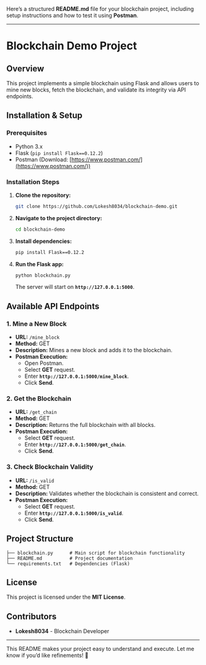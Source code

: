 Here’s a structured **README.md** file for your blockchain project, including setup instructions and how to test it using **Postman**.

---

# **Blockchain Demo Project**

## **Overview**
This project implements a simple blockchain using Flask and allows users to mine new blocks, fetch the blockchain, and validate its integrity via API endpoints.

## **Installation & Setup**
### **Prerequisites**
- Python 3.x
- Flask (`pip install Flask==0.12.2`)
- Postman (Download: [https://www.postman.com/](https://www.postman.com/))

### **Installation Steps**
1. **Clone the repository:**
   ```bash
   git clone https://github.com/Lokesh8034/blockchain-demo.git
   ```
2. **Navigate to the project directory:**
   ```bash
   cd blockchain-demo
   ```
3. **Install dependencies:**
   ```bash
   pip install Flask==0.12.2
   ```
4. **Run the Flask app:**
   ```bash
   python blockchain.py
   ```
   The server will start on **`http://127.0.0.1:5000`**.

## **Available API Endpoints**
### **1. Mine a New Block**
- **URL:** `/mine_block`
- **Method:** GET
- **Description:** Mines a new block and adds it to the blockchain.
- **Postman Execution:**
  - Open Postman.
  - Select **GET** request.
  - Enter **`http://127.0.0.1:5000/mine_block`**.
  - Click **Send**.

### **2. Get the Blockchain**
- **URL:** `/get_chain`
- **Method:** GET
- **Description:** Returns the full blockchain with all blocks.
- **Postman Execution:**
  - Select **GET** request.
  - Enter **`http://127.0.0.1:5000/get_chain`**.
  - Click **Send**.

### **3. Check Blockchain Validity**
- **URL:** `/is_valid`
- **Method:** GET
- **Description:** Validates whether the blockchain is consistent and correct.
- **Postman Execution:**
  - Select **GET** request.
  - Enter **`http://127.0.0.1:5000/is_valid`**.
  - Click **Send**.

## **Project Structure**
```
├── blockchain.py      # Main script for blockchain functionality
├── README.md          # Project documentation
└── requirements.txt   # Dependencies (Flask)
```

## **License**
This project is licensed under the **MIT License**.

## **Contributors**
- **Lokesh8034** - Blockchain Developer

---

This README makes your project easy to understand and execute. Let me know if you’d like refinements! 🚀
